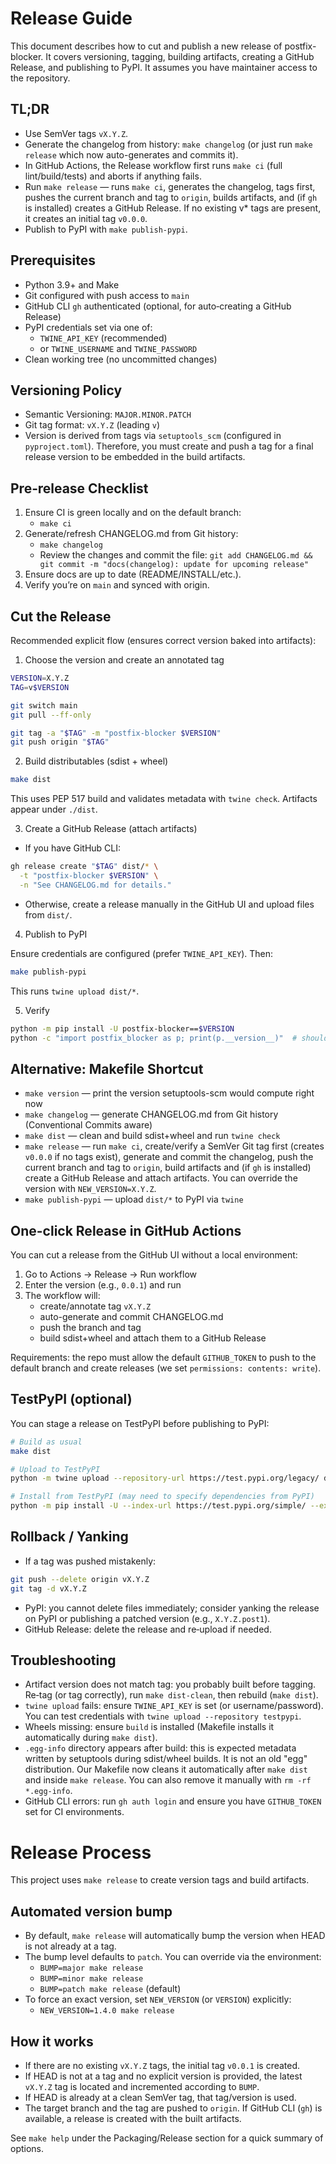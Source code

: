 # Release Guide

This document describes how to cut and publish a new release of postfix-blocker.
It covers versioning, tagging, building artifacts, creating a GitHub Release,
and publishing to PyPI. It assumes you have maintainer access to the repository.

## TL;DR

- Use SemVer tags `vX.Y.Z`.
- Generate the changelog from history: `make changelog` (or just run `make release` which now auto-generates and commits it).
- In GitHub Actions, the Release workflow first runs `make ci` (full lint/build/tests) and aborts if anything fails.
- Run `make release` — runs `make ci`, generates the changelog, tags first, pushes the current branch and tag to `origin`, builds artifacts, and (if `gh` is installed) creates a GitHub Release. If no existing v* tags are present, it creates an initial tag `v0.0.0`.
- Publish to PyPI with `make publish-pypi`.

## Prerequisites

- Python 3.9+ and Make
- Git configured with push access to `main`
- GitHub CLI `gh` authenticated (optional, for auto‑creating a GitHub Release)
- PyPI credentials set via one of:
  - `TWINE_API_KEY` (recommended)
  - or `TWINE_USERNAME` and `TWINE_PASSWORD`
- Clean working tree (no uncommitted changes)

## Versioning Policy

- Semantic Versioning: `MAJOR.MINOR.PATCH`
- Git tag format: `vX.Y.Z` (leading `v`)
- Version is derived from tags via `setuptools_scm` (configured in `pyproject.toml`).
  Therefore, you must create and push a tag for a final release version to be embedded in the build artifacts.

## Pre‑release Checklist

1. Ensure CI is green locally and on the default branch:
   - `make ci`
2. Generate/refresh CHANGELOG.md from Git history:
   - `make changelog`
   - Review the changes and commit the file: `git add CHANGELOG.md && git commit -m "docs(changelog): update for upcoming release"`
3. Ensure docs are up to date (README/INSTALL/etc.).
4. Verify you’re on `main` and synced with origin.

## Cut the Release

Recommended explicit flow (ensures correct version baked into artifacts):

1) Choose the version and create an annotated tag

```bash
VERSION=X.Y.Z
TAG=v$VERSION

git switch main
git pull --ff-only

git tag -a "$TAG" -m "postfix-blocker $VERSION"
git push origin "$TAG"
```

2) Build distributables (sdist + wheel)

```bash
make dist
```

This uses PEP 517 build and validates metadata with `twine check`.
Artifacts appear under `./dist`.

3) Create a GitHub Release (attach artifacts)

- If you have GitHub CLI:

```bash
gh release create "$TAG" dist/* \
  -t "postfix-blocker $VERSION" \
  -n "See CHANGELOG.md for details."
```

- Otherwise, create a release manually in the GitHub UI and upload files from `dist/`.

4) Publish to PyPI

Ensure credentials are configured (prefer `TWINE_API_KEY`). Then:

```bash
make publish-pypi
```

This runs `twine upload dist/*`.

5) Verify

```bash
python -m pip install -U postfix-blocker==$VERSION
python -c "import postfix_blocker as p; print(p.__version__)"  # should print $VERSION
```

## Alternative: Makefile Shortcut

- `make version` — print the version setuptools-scm would compute right now
- `make changelog` — generate CHANGELOG.md from Git history (Conventional Commits aware)
- `make dist` — clean and build sdist+wheel and run `twine check`
- `make release` — run `make ci`, create/verify a SemVer Git tag first (creates `v0.0.0` if no tags exist), generate and commit the changelog, push the current branch and tag to `origin`, build artifacts and (if `gh` is installed) create a GitHub Release and attach artifacts. You can override the version with `NEW_VERSION=X.Y.Z`.
- `make publish-pypi` — upload `dist/*` to PyPI via `twine`

## One-click Release in GitHub Actions

You can cut a release from the GitHub UI without a local environment:

1. Go to Actions → Release → Run workflow
2. Enter the version (e.g., `0.0.1`) and run
3. The workflow will:
   - create/annotate tag `vX.Y.Z`
   - auto-generate and commit CHANGELOG.md
   - push the branch and tag
   - build sdist+wheel and attach them to a GitHub Release

Requirements: the repo must allow the default `GITHUB_TOKEN` to push to the default branch and create releases (we set `permissions: contents: write`).

## TestPyPI (optional)

You can stage a release on TestPyPI before publishing to PyPI:

```bash
# Build as usual
make dist

# Upload to TestPyPI
python -m twine upload --repository-url https://test.pypi.org/legacy/ dist/*

# Install from TestPyPI (may need to specify dependencies from PyPI)
python -m pip install -U --index-url https://test.pypi.org/simple/ --extra-index-url https://pypi.org/simple postfix-blocker==$VERSION
```

## Rollback / Yanking

- If a tag was pushed mistakenly:

```bash
git push --delete origin vX.Y.Z
git tag -d vX.Y.Z
```

- PyPI: you cannot delete files immediately; consider yanking the release on PyPI or publishing a patched version (e.g., `X.Y.Z.post1`).
- GitHub Release: delete the release and re‑upload if needed.

## Troubleshooting

- Artifact version does not match tag: you probably built before tagging. Re‑tag (or tag correctly), run `make dist-clean`, then rebuild (`make dist`).
- `twine upload` fails: ensure `TWINE_API_KEY` is set (or username/password). You can test credentials with `twine upload --repository testpypi`.
- Wheels missing: ensure `build` is installed (Makefile installs it automatically during `make dist`).
- `.egg-info` directory appears after build: this is expected metadata written by setuptools during sdist/wheel builds. It is not an old "egg" distribution. Our Makefile now cleans it automatically after `make dist` and inside `make release`. You can also remove it manually with `rm -rf *.egg-info`.
- GitHub CLI errors: run `gh auth login` and ensure you have `GITHUB_TOKEN` set for CI environments.

# Release Process

This project uses `make release` to create version tags and build artifacts.

## Automated version bump

- By default, `make release` will automatically bump the version when HEAD is not already at a tag.
- The bump level defaults to `patch`. You can override via the environment:
  - `BUMP=major make release`
  - `BUMP=minor make release`
  - `BUMP=patch make release` (default)
- To force an exact version, set `NEW_VERSION` (or `VERSION`) explicitly:
  - `NEW_VERSION=1.4.0 make release`

## How it works

- If there are no existing `vX.Y.Z` tags, the initial tag `v0.0.1` is created.
- If HEAD is not at a tag and no explicit version is provided, the latest `vX.Y.Z` tag is located and incremented according to `BUMP`.
- If HEAD is already at a clean SemVer tag, that tag/version is used.
- The target branch and the tag are pushed to `origin`. If GitHub CLI (`gh`) is available, a release is created with the built artifacts.

See `make help` under the Packaging/Release section for a quick summary of options.
